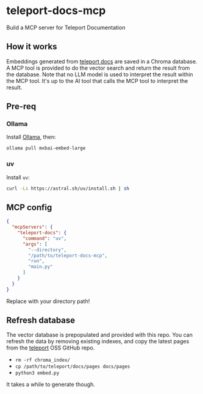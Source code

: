 # teleport-docs-mcp

Build a MCP server for Teleport Documentation

## How it works

Embeddings generated from [teleport docs](https://github.com/gravitational/teleport/tree/master/docs/pages)
are saved in a Chroma database. A MCP tool is provided to do the vector search
and return the result from the database. Note that no LLM model is used to
interpret the result within the MCP tool. It's up to the AI tool that calls the
MCP tool to interpret the result.

## Pre-req

### Ollama

Install [Ollama](https://ollama.com/), then:
```bash
ollama pull mxbai-embed-large
```

### uv

Install `uv`:
```bash
curl -Ls https://astral.sh/uv/install.sh | sh
```

## MCP config

```json
{
  "mcpServers": {
    "teleport-docs": {
      "command": "uv",
      "args": [
        "--directory",
        "/path/to/teleport-docs-mcp",
        "run",
        "main.py"
      ]
    }
  }
}
```
Replace with your directory path!

## Refresh database

The vector database is prepopulated and provided with this repo. You can
refresh the data by removing existing indexes, and copy the latest pages from
the [teleport](https://github.com/gravitational/teleport/tree/master/docs/pages)
OSS GitHub repo.

- `rm -rf chroma_index/`
- `cp /path/to/teleport/docs/pages docs/pages`
- `python3 embed.py`

It takes a while to generate though.
